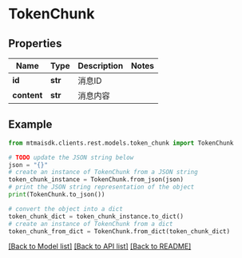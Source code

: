 # TokenChunk


## Properties

Name | Type | Description | Notes
------------ | ------------- | ------------- | -------------
**id** | **str** | 消息ID | 
**content** | **str** | 消息内容 | 

## Example

```python
from mtmaisdk.clients.rest.models.token_chunk import TokenChunk

# TODO update the JSON string below
json = "{}"
# create an instance of TokenChunk from a JSON string
token_chunk_instance = TokenChunk.from_json(json)
# print the JSON string representation of the object
print(TokenChunk.to_json())

# convert the object into a dict
token_chunk_dict = token_chunk_instance.to_dict()
# create an instance of TokenChunk from a dict
token_chunk_from_dict = TokenChunk.from_dict(token_chunk_dict)
```
[[Back to Model list]](../README.md#documentation-for-models) [[Back to API list]](../README.md#documentation-for-api-endpoints) [[Back to README]](../README.md)


